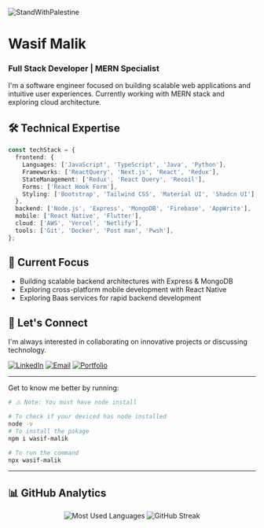 ![StandWithPalestine](https://raw.githubusercontent.com/Safouene1/support-palestine-banner/master/StandWithPalestine.svg)

# Wasif Malik

### Full Stack Developer | MERN Specialist

I'm a software engineer focused on building scalable web applications and intuitive user experiences. Currently working with MERN stack and exploring cloud architecture.

## 🛠 Technical Expertise

```typescript
const techStack = {
  frontend: {
    Languages: ['JavaScript', 'TypeScript', 'Java', 'Python'],
    Frameworks: ['ReactQuery', 'Next.js', 'React', 'Redux'],
    StateManagement: ['Redux', 'React Query', 'Recoil'],
    Forms: ['React Hook Form'],
    Styling: ['Bootstrap', 'Tailwind CSS', 'Material UI', 'Shadcn UI'],
  },
  backend: ['Node.js', 'Express', 'MongoDB', 'Firebase', 'AppWrite'],
  mobile: ['React Native', 'Flutter'],
  cloud: ['AWS', 'Vercel', 'Netlify'],
  tools: ['Git', 'Docker', 'Post man', 'Pwsh'],
};
```

## 🔭 Current Focus

- Building scalable backend architectures with Express & MongoDB
- Exploring cross-platform mobile development with React Native
- Exploring Baas services for rapid backend development

## 🤝 Let's Connect

I'm always interested in collaborating on innovative projects or discussing technology.

[![LinkedIn](https://img.shields.io/badge/LinkedIn-Wasif_Malik-blue?style=flat-square&logo=linkedin)](https://www.linkedin.com/in/wasif-malik-79205a1bb/)
[![Email](https://img.shields.io/badge/Email-m.wasifmalik17@gmail.com-red?style=flat-square&logo=gmail)](mailto:m.wasifmalik17@gmail.com)
[![Portfolio](https://img.shields.io/badge/Portfolio-wasiff.vercel.app-green?style=flat-square&logo=vercel)](https://wasiff.vercel.app/)

---

<p align="left">Get to know me better by running:</p>

```bash
# ⚠️ Note: You must have node install

# To check if your deviced has node installed
node -v
# To install the pakage
npm i wasif-malik

# To run the command
npx wasif-malik
```

---

## 📊 GitHub Analytics

<div align="center">
<img src="https://github-readme-stats.vercel.app/api/top-langs?username=Wosmos&show_icons=true&locale=en&layout=compact&card_width=445&bg_color=151920&border_color=0097B2&title_color=0097B2&text_color=FFFFFF" alt="Most Used Languages" />
  <img src="https://streak-stats.demolab.com?user=Wosmos&hide_border=false&border=0097B2&border_radius=5&card_width=445&background=151920&ring=0097B2&fire=006F83&currStreakNum=006F83&sideNums=006F83&currStreakLabel=FFFFFF&sideLabels=FFFFFF&dates=FFFFFF" alt="GitHub Streak" />
</div>




